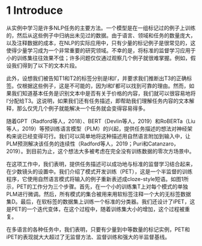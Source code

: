 # 1 Introduce
从实例中学习是许多NLP任务的主要方法。一个模型是在一组标记过的例子上训练的，然后从这些例子中归纳出未见过的数据。由于语言、领域和任务的数量庞大，以及注释数据的成本，在NLP的实际应用中，只有少量的标记例子是很常见的，这使得少量学习成为一个非常重要的研究领域。不幸的是，将标准的监督学习应用于小的训练集往往效果不佳；许多问题仅仅通过观察几个例子就很难掌握。例如，假设我们得到了以下的文本片段。

此外，设想我们被告知T1和T2的标签分别是l和l′，并要求我们推断出T3的正确标签。仅根据这些例子，这是不可能的，因为l和l′都可以找到可靠的理由。然而，如果我们知道基本任务是识别文本中是否有关于价格的内容，我们就可以很容易地将l′分配给T3。这说明，如果我们还有任务描述，即帮助我们理解任务内容的文本解释，那么仅凭几个例子就能解决一个任务就会变得容易得多。

随着GPT（Radford等人，2018）、BERT（Devlin等人，2019）和RoBERTa（Liu等人，2019）等预训练语言模型（PLM）的兴起，提供任务描述的想法对神经架构来说已经变得可行。我们可以简单地将这种描述用自然语言附加到输入中，让PLM预测解决该任务的连续性（Radford等人，2019；Puri和Catanzaro，2019）。到目前为止，这个想法大多被考虑在完全没有训练数据的零次方场景中。

在这项工作中，我们表明，提供任务描述可以成功地与标准的监督学习结合起来，在少数镜头的设置中。我们介绍了模式开发训练（PET），这是一个半监督的训练程序，它使用自然语言模式将输入的例子重新表述成cloze-style短语。如图1所示，PET的工作分为三个步骤。首先，在一个小的训练集T上对每个模式的单独PLM进行微调。然后，所有模式的集合被用来用软标签注释一个大的无标签数据集D。最后，在软标签的数据集上训练一个标准的分类器。我们还设计了iPET，这是PET的一个迭代变体，在这个过程中，随着训练集大小的增加，这个过程被重复。

在多语言的各种任务中，我们表明，只要有少量到中等数量的标记实例，PET和iPET的表现就大大超过了无监督方法、监督训练和强大的半监督基线。
